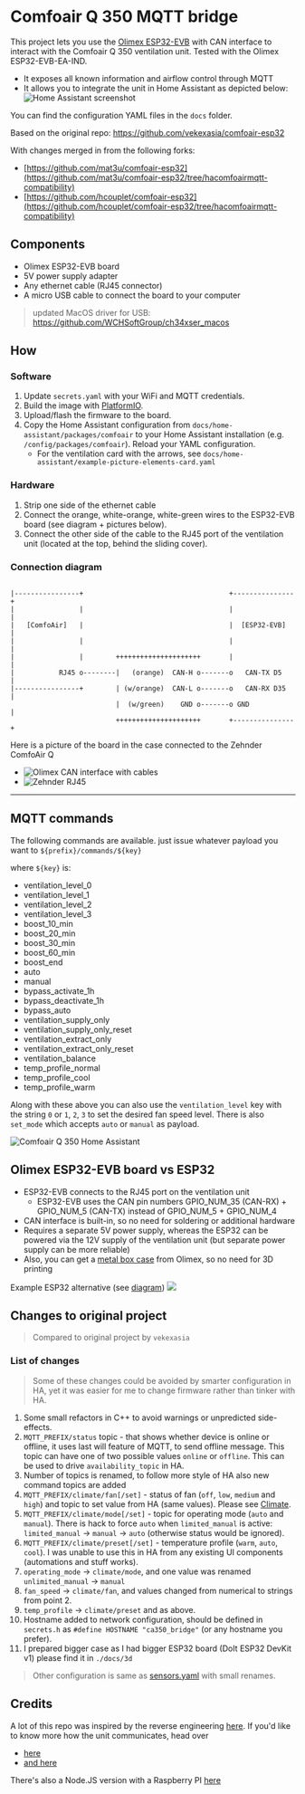 # Comfoair Q 350 MQTT bridge

This project lets you use the [Olimex ESP32-EVB](https://github.com/OLIMEX/ESP32-EVB) with CAN interface to interact with the Comfoair Q 350 ventilation unit. Tested with the Olimex ESP32-EVB-EA-IND.

- It exposes all known information and airflow control through MQTT
- It allows you to integrate the unit in Home Assistant as depicted below:
  ![Home Assistant screenshot](./docs/ha_screen.png)

You can find the configuration YAML files in the `docs` folder.

Based on the original repo: https://github.com/vekexasia/comfoair-esp32

With changes merged in from the following forks:

- [https://github.com/mat3u/comfoair-esp32](https://github.com/mat3u/comfoair-esp32/tree/hacomfoairmqtt-compatibility)
- [https://github.com/hcouplet/comfoair-esp32](https://github.com/hcouplet/comfoair-esp32/tree/hacomfoairmqtt-compatibility)

## Components

- Olimex ESP32-EVB board
- 5V power supply adapter
- Any ethernet cable (RJ45 connector)
- A micro USB cable to connect the board to your computer

> updated MacOS driver for USB: https://github.com/WCHSoftGroup/ch34xser_macos

## How

### Software

1. Update `secrets.yaml` with your WiFi and MQTT credentials.
2. Build the image with [PlatformIO](https://platformio.org).
3. Upload/flash the firmware to the board.
4. Copy the Home Assistant configuration from `docs/home-assistant/packages/comfoair` to your Home Assistant installation (e.g. `/config/packages/comfoair`). Reload your YAML configuration.
   - For the ventilation card with the arrows, see `docs/home-assistant/example-picture-elements-card.yaml`

### Hardware

1. Strip one side of the ethernet cable
2. Connect the orange, white-orange, white-green wires to the ESP32-EVB board (see diagram + pictures below).
3. Connect the other side of the cable to the RJ45 port of the ventilation unit (located at the top, behind the sliding cover).

### Connection diagram

```

|----------------+                                    +---------------+
|                |                                    |               |
|   [ComfoAir]   |                                    |  [ESP32-EVB]  |
|                |                                    |               |
|                |        +++++++++++++++++++++       |               |
|           RJ45 o--------|   (orange)  CAN-H o-------o   CAN-TX D5   |
|----------------+        | (w/orange)  CAN-L o-------o   CAN-RX D35  |
                          |  (w/green)    GND o-------o GND           |
                          +++++++++++++++++++++       +---------------+
```

Here is a picture of the board in the case connected to the Zehnder ComfoAir Q

- ![Olimex CAN interface with cables](./docs/olimex1.jpeg)
- ![Zehnder RJ45](./docs/olimex2.jpeg)

---

## MQTT commands

The following commands are available. just issue whatever payload you want to `${prefix}/commands/${key}`

where `${key}` is:

- ventilation_level_0
- ventilation_level_1
- ventilation_level_2
- ventilation_level_3
- boost_10_min
- boost_20_min
- boost_30_min
- boost_60_min
- boost_end
- auto
- manual
- bypass_activate_1h
- bypass_deactivate_1h
- bypass_auto
- ventilation_supply_only
- ventilation_supply_only_reset
- ventilation_extract_only
- ventilation_extract_only_reset
- ventilation_balance
- temp_profile_normal
- temp_profile_cool
- temp_profile_warm

Along with these above you can also use the `ventilation_level` key with the string `0` or `1`, `2`, `3` to set the desired fan speed level.
There is also `set_mode` which accepts `auto` or `manual` as payload.

![Comfoair Q 350 Home Assistant](docs/homeassistant.png?raw=true "Comfoair Q 350 Home Assistant")

## Olimex ESP32-EVB board vs ESP32

- ESP32-EVB connects to the RJ45 port on the ventilation unit
  - ESP32-EVB uses the CAN pin numbers GPIO_NUM_35 (CAN-RX) + GPIO_NUM_5 (CAN-TX) instead of GPIO_NUM_5 + GPIO_NUM_4
- CAN interface is built-in, so no need for soldering or additional hardware
- Requires a separate 5V power supply, whereas the ESP32 can be powered via the 12V supply of the ventilation unit (but separate power supply can be more reliable)
- Also, you can get a [metal box case](https://www.olimex.com/Products/IoT/ESP32/BOX-ESP32-EVB-EA/) from Olimex, so no need for 3D printing

Example ESP32 alternative (see [diagram](https://github.com/mat3u/comfoair-esp32/tree/hacomfoairmqtt-compatibility#connections-diagram))
![](./docs/case_with_electronics.png)

## Changes to original project

> Compared to original project by `vekexasia`

### List of changes

> Some of these changes could be avoided by smarter configuration in HA, yet it was easier for me to change firmware rather than tinker with HA.

1. Some small refactors in C++ to avoid warnings or unpredicted side-effects.
2. `MQTT_PREFIX/status` topic - that shows whether device is online or offline, it uses last will feature of MQTT, to send offline message. This topic can have one of two possible values `online` or `offline`. This can be used to drive `availability_topic` in HA.
3. Number of topics is renamed, to follow more style of HA also new command topics are added
4. `MQTT_PREFIX/climate/fan[/set]` - status of fan (`off`, `low`, `medium` and `high`) and topic to set value from HA (same values). Please see [Climate](#climate).
5. `MQTT_PREFIX/climate/mode[/set]` - topic for operating mode (`auto` and `manual`). There is hack to force `auto` when `limited_manual` is active: `limited_manual` -> `manual` -> `auto` (otherwise status would be ignored).
6. `MQTT_PREFIX/climate/preset[/set]` - temperature profile (`warm`, `auto`, `cool`). I was unable to use this in HA from any existing UI components (automations and stuff works).
7. `operating_mode` -> `climate/mode`, and one value was renamed `unlimited_manual` -> `manual`
8. `fan_speed` -> `climate/fan`, and values changed from numerical to strings from point 2.
9. `temp_profile` -> `climate/preset` and as above.
10. Hostname added to network configuration, should be defined in `secrets.h` as `#define HOSTNAME "ca350_bridge"` (or any hostname you prefer).
11. I prepared bigger case as I had bigger ESP32 board (DoIt ESP32 DevKit v1) please find it in `./docs/3d`

> Other configuration is same as [sensors.yaml](./docs/haconfig/.sensors.yaml) with small renames.

## Credits

A lot of this repo was inspired by the reverse engineering [here](https://github.com/marco-hoyer/zcan/issues/1).
If you'd like to know more how the unit communicates, head over

- [here](https://github.com/michaelarnauts/comfoconnect/blob/master/PROTOCOL-RMI.md)
- [and here](https://github.com/michaelarnauts/comfoconnect/blob/master/PROTOCOL-PDO.md)

There's also a Node.JS version with a Raspberry PI [here](https://github.com/vekexasia/comfoairq-mqtt)
